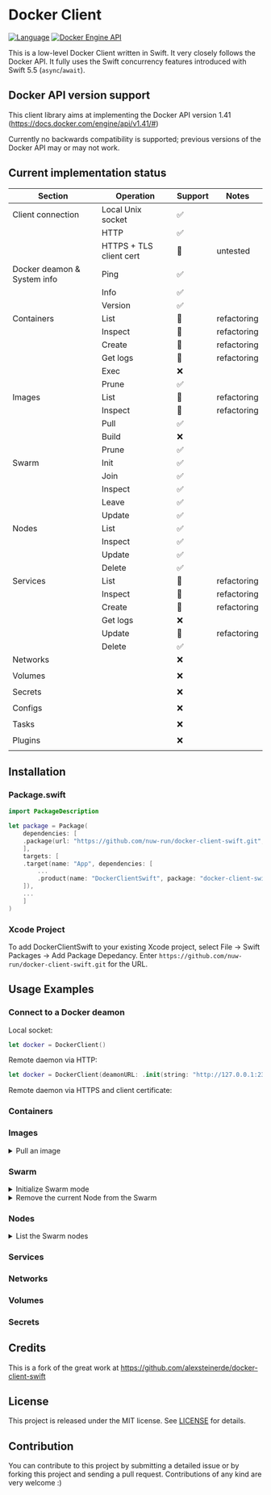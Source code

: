 # Docker Client
[![Language](https://img.shields.io/badge/Swift-5.5-brightgreen.svg)](http://swift.org)
[![Docker Engine API](https://img.shields.io/badge/Docker%20Engine%20API-%20%201.41-blue)](https://docs.docker.com/engine/api/v1.41/)

This is a low-level Docker Client written in Swift. It very closely follows the Docker API.
It fully uses the Swift concurrency features introduced with Swift 5.5 (`async`/`await`).

## Docker API version support
This client library aims at implementing the Docker API version 1.41 (https://docs.docker.com/engine/api/v1.41/#)

Currently no backwards compatibility is supported; previous versions of the Docker API may or may not work.

## Current implementation status

| Section                     | Operation               | Support | Notes       |
|-----------------------------|-------------------------|---------|-------------|
| Client connection           | Local Unix socket       | ✅       |             |
|                             | HTTP                    | ✅       |             |
|                             | HTTPS + TLS client cert | 🚧       | untested    |
| Docker deamon & System info | Ping                    | ✅       |             |
|                             | Info                    | ✅       |             |
|                             | Version                 | ✅       |             |
| Containers                  | List                    | 🚧       | refactoring |
|                             | Inspect                 | 🚧       | refactoring |
|                             | Create                  | 🚧       | refactoring |
|                             | Get logs                | 🚧       | refactoring |
|                             | Exec                    | ❌       |             |
|                             | Prune                   | ✅       |             |
| Images                      | List                    | 🚧       | refactoring |
|                             | Inspect                 | 🚧       | refactoring |
|                             | Pull                    | ✅       |             |
|                             | Build                   | ❌       |             |
|                             | Prune                   | ✅       |             |
| Swarm                       | Init                    | ✅       |             |
|                             | Join                    | ✅       |             |
|                             | Inspect                 | ✅       |             |
|                             | Leave                   | ✅       |             |
|                             | Update                  | ✅       |             |
| Nodes                       | List                    | ✅       |             |
|                             | Inspect                 | ✅       |             |
|                             | Update                  | ✅       |             |
|                             | Delete                  | ✅       |             |
| Services                    | List                    | 🚧       | refactoring |
|                             | Inspect                 | 🚧       | refactoring |
|                             | Create                  | 🚧       | refactoring |
|                             | Get logs                | ❌       |             |
|                             | Update                  | 🚧       | refactoring |
|                             | Delete                  | ✅       |             |
| Networks                    |                         | ❌       |             |
|                             |                         |         |             |
| Volumes                     |                         | ❌       |             |
|                             |                         |         |             |
| Secrets                     |                         | ❌       |             |
|                             |                         |         |             |
| Configs                     |                         | ❌       |             |
|                             |                         |         |             |
| Tasks                       |                         | ❌       |             |
|                             |                         |         |             |
| Plugins                     |                         | ❌       |             |
|                             |                         |         |             |


## Installation
### Package.swift 
```Swift
import PackageDescription

let package = Package(
    dependencies: [
    .package(url: "https://github.com/nuw-run/docker-client-swift.git", .branch("main")),
    ],
    targets: [
    .target(name: "App", dependencies: [
        ...
        .product(name: "DockerClientSwift", package: "docker-client-swift")
    ]),
    ...
    ]
)
```

### Xcode Project
To add DockerClientSwift to your existing Xcode project, select File -> Swift Packages -> Add Package Depedancy. 
Enter `https://github.com/nuw-run/docker-client-swift.git` for the URL.


## Usage Examples

### Connect to a Docker deamon

Local socket:
```swift
let docker = DockerClient()
```

Remote daemon via HTTP:
```swift
let docker = DockerClient(deamonURL: .init(string: "http://127.0.0.1:2375")!)
```

Remote daemon via HTTPS and client certificate:


### Containers


### Images

<details>
  <summary>Pull an image</summary>
  
  ```swift
  let image = try await docker.images.pullImage(byIdentifier: "hello-world:latest")
  ```
</details>

### Swarm

<details>
  <summary>Initialize Swarm mode</summary>
  
  ```swift
  let swarmId = try await docker.swarm.initSwarm()
  ```
</details>

<details>
  <summary>Remove the current Node from the Swarm</summary>
  
  ```swift
  // `force` is needed if the node is a manager
  try await docker.swarm.leave(force: true)
  ```
</details>

### Nodes
<details>
  <summary>List the Swarm nodes</summary>
  
  ```swift
  let nodes = try await docker.nodes.list()
  ```
</details>

### Services

### Networks

### Volumes

### Secrets


## Credits
This is a fork of the great work at https://github.com/alexsteinerde/docker-client-swift

## License
This project is released under the MIT license. See [LICENSE](LICENSE) for details.


## Contribution
You can contribute to this project by submitting a detailed issue or by forking this project and sending a pull request. Contributions of any kind are very welcome :)
